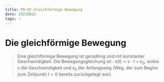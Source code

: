 ```yaml
---
title: PH-EF-Gleichförmige Bewegung
date: 20220822
tags: ~
---
```


# Die gleichförmige Bewegung

 > 
 > Eine gleichförmige Bewegung ist geradlinig und mit konstanter Geschwindigkeit.
 > Die Bewegungsgleichung ist : $s(t) = v\cdot t + s_0$, wobei $v$ die Geschwindigkeit und $s_0$ der Anfangsweg (Weg, der zum Beginn zum Zeitpunkt $t=0$ bereits zurückgelegt war).
